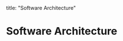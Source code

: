 <frontmatter>
title: "Software Architecture"
</frontmatter>

<link rel="stylesheet" href="{{baseUrl}}/css/textbook.css">

<div class="website-content" id="all">

<div id="title">

# Software Architecture
</div>
<div id="main">

<panel header="## Introduction" type="seamless" alt="introduction" expanded >
  <include src="introduction/index.md#main" />
</panel>

<panel header="## Architecture Diagrams" type="seamless" alt="architecture diagrams" expanded >
  <include src="architectureDiagrams/index.md#main" />
</panel>

<panel header="## Architectural Styles" type="seamless" alt="architectural styles" expanded >
  <include src="architecturalStyles/index.md#main" />
</panel>

</div>

</div>
